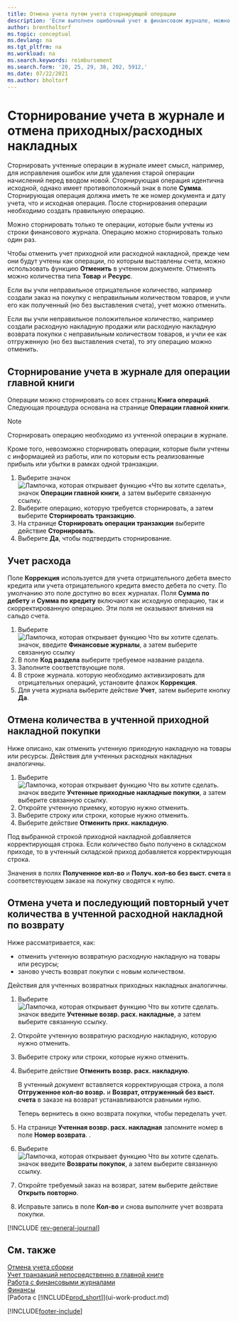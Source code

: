 ```yaml
---
title: Отмена учета путем учета сторнирующей операции
description: 'Если выполнен ошибочный учет в финансовом журнале, можно воспользоваться функцией сторнирования транзакции, чтобы отменить учет, сохранив корректный след аудита.'
author: brentholtorf
ms.topic: conceptual
ms.devlang: na
ms.tgt_pltfrm: na
ms.workload: na
ms.search.keywords: reimbursement
ms.search.form: '20, 25, 29, 38, 202, 5912,'
ms.date: 07/22/2021
ms.author: bholtorf
---
```

# <a name="reverse-journal-postings-and-undo-receiptsshipments"></a>Сторнирование учета в журнале и отмена приходных/расходных накладных

Сторнировать учтенные операции в журнале имеет смысл, например, для исправления ошибок или для удаления старой операции начислений перед вводом новой. Сторнирующая операция идентична исходной, однако имеет противоположный знак в поле **Сумма**. Сторнирующая операция должна иметь те же номер документа и дату учета, что и исходная операция. После сторнирования операции необходимо создать правильную операцию.

Можно сторнировать только те операции, которые были учтены из строки финансового журнала. Операцию можно сторнировать только один раз.

Чтобы отменить учет приходной или расходной накладной, прежде чем они будут учтены как операции, по которым выставлены счета, можно использовать функцию **Отменить** в учтенном документе. Отменять можно количества типа **Товар** и **Ресурс**.

Если вы учли неправильное отрицательное количество, например создали заказ на покупку с неправильным количеством товаров, и учли его как полученный (но без выставления счета), учет можно отменить.

Если вы учли неправильное положительное количество, например создали расходную накладную продажи или расходную накладную возврата покупки с неправильным количеством товаров, и учли ее как отгруженную (но без выставления счета), то эту операцию можно отменить.

## <a name="to-reverse-the-journal-posting-of-a-general-ledger-entry"></a>Сторнирование учета в журнале для операции главной книги

Операции можно сторнировать со всех страниц **Книга операций**. Следующая процедура основана на странице **Операции главной книги**.

> [!NOTE]
> Сторнировать операцию необходимо из учтенной операции в журнале.
>
> Кроме того, невозможно сторнировать операции, которые были учтены с информацией из работы, или по которым есть реализованные прибыль или убытки в рамках одной транзакции.

1. Выберите значок ![Лампочка, которая открывает функцию «Что вы хотите сделать»](media/ui-search/search_small.png "Что вы хотите сделать"), значок **Операции главной книги**, а затем выберите связанную ссылку.
2. Выберите операцию, которую требуется сторнировать, а затем выберите **Сторнировать транзакцию**.
3. На странице **Сторнировать операции транзакции** выберите действие **Сторнировать**.
4. Выберите **Да**, чтобы подтвердить сторнирование.

## <a name="to-post-a-negative-entry"></a>Учет расхода

Поле **Коррекция** используется для учета отрицательного дебета вместо кредита или учета отрицательного кредита вместо дебета по счету. По умолчанию это поле доступно во всех журналах. Поля **Сумма по дебету** и **Сумма по кредиту** включают как исходную операцию, так и скорректированную операцию. Эти поля не оказывают влияния на сальдо счета.  

1. Выберите ![Лампочка, которая открывает функцию Что вы хотите сделать.](media/ui-search/search_small.png "Что вы хотите сделать") значок, введите **Финансовые журналы**, а затем выберите связанную ссылку  
2. В поле **Код раздела** выберите требуемое название раздела.  
3. Заполните соответствующие поля.  
4. В строке журнала. которую необходимо активизировать для отрицательных операций, установите флажок **Коррекция**.  
5. Для учета журнала выберите действие **Учет**, затем выберите кнопку **Да**.

## <a name="to-undo-a-quantity-on-a-posted-purchase-receipt"></a>Отмена количества в учтенной приходной накладной покупки

Ниже описано, как отменить учтенную приходную накладную на товары или ресурсы. Действия для учтенных расходных накладных аналогичны.

1. Выберите ![Лампочка, которая открывает функцию Что вы хотите сделать.](media/ui-search/search_small.png "Что вы хотите сделать") значок введите **Учтенные приходные накладные покупки**, а затем выберите связанную ссылку.  
2. Откройте учтенную приемку, которую нужно отменить.  
3. Выберите строку или строки, которые нужно отменить.  
4. Выберите действие **Отменить прих. накладную**.

Под выбранной строкой приходной накладной добавляется корректирующая строка. Если количество было получено в складском приходе, то в учтенный складской приход добавляется корректирующая строка.  

Значения в полях **Полученное кол-во** и **Получ. кол-во без выст. счета** в соответствующем заказе на покупку сводятся к нулю.

## <a name="to-undo-and-then-redo-a-quantity-posting-on-a-posted-return-shipment"></a>Отмена учета и последующий повторный учет количества в учтенной расходной накладной по возврату

Ниже рассматривается, как:

* отменить учтенную возвратную расходную накладную на товары или ресурсы;
* заново учесть возврат покупки с новым количеством.

Действия для учтенных возвратных приходных накладных аналогичны.

1. Выберите ![Лампочка, которая открывает функцию Что вы хотите сделать.](media/ui-search/search_small.png "Что вы хотите сделать") значок введите **Учтенные возвр. расх. накладные**, а затем выберите связанную ссылку.  
2. Откройте учтенную возвратную расходную накладную, которую нужно отменить.
3. Выберите строку или строки, которые нужно отменить.  

4. Выберите действие **Отменить возвр. расх. накладную**.  

    В учтенный документ вставляется корректирующая строка, а поля **Отгруженное кол-во возвр.** и **Возврат, отгруженный без выст. счета** в заказе на возврат устанавливаются равными нулю.  

    Теперь вернитесь в окно возврата покупки, чтобы переделать учет.  

5. На странице **Учтенная возвр. расх. накладная** запомните номер в поле **Номер возврата**. .  
6. Выберите ![Лампочка, которая открывает функцию Что вы хотите сделать.](media/ui-search/search_small.png "Что вы хотите сделать") значок введите **Возвраты покупок**, а затем выберите связанную ссылку.  
7. Откройте требуемый заказ на возврат, затем выберите действие **Открыть повторно**.  
8. Исправьте запись в поле **Кол-во** и снова выполните учет возврата покупки.  

[!INCLUDE [rev-general-journal](includes/rev-general-journal.md)]

## <a name="see-also"></a>См. также

[Отмена учета сборки](assembly-how-to-undo-assembly-posting.md)  
[Учет транзакций непосредственно в главной книге](finance-how-post-transactions-directly.md)  
[Работа с финансовыми журналами](ui-work-general-journals.md)  
[Финансы](finance.md)  
[Работа с [!INCLUDE[prod_short](includes/prod_short.md)]](ui-work-product.md)  


[!INCLUDE[footer-include](includes/footer-banner.md)]
